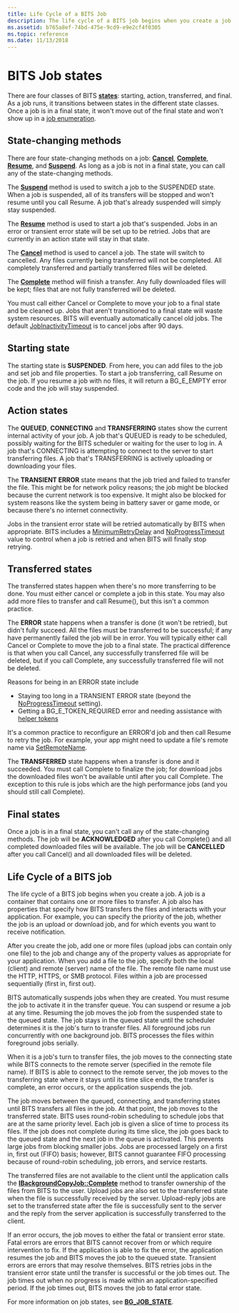 ```yaml
---
title: Life Cycle of a BITS Job
description: The life cycle of a BITS job begins when you create a job.
ms.assetid: b765a8ef-74bd-475e-9cd9-e9e2cf4f0305
ms.topic: reference
ms.date: 11/13/2018
---
```



# BITS Job states
There are four classes of BITS [**states**](/windows/desktop/api/Bits/ne-bits-bg_job_state): starting, action, transferred, and final. As a job runs, it transitions between states in the different state classes. Once a job is in a final state, it won't move out of the final state and won't show up in a [job enumeration](/windows/desktop/api/bits/nf-bits-ibackgroundcopymanager-enumjobs).

## State-changing methods
There are four state-changing methods on a job: [**Cancel**](/windows/desktop/api/Bits/nf-bits-ibackgroundcopyjob-cancel), [**Complete**](/windows/desktop/api/Bits/nf-bits-ibackgroundcopyjob-complete), [**Resume**](/windows/desktop/api/Bits/nf-bits-ibackgroundcopyjob-resume), and [**Suspend**](/windows/desktop/api/Bits/nf-bits-ibackgroundcopyjob-suspend). As long as a job is not in a final state, you can call any of the state-changing methods. 

The [**Suspend**](/windows/desktop/api/Bits/nf-bits-ibackgroundcopyjob-suspend) method is used to switch a job to the SUSPENDED state. When a job is suspended, all of its transfers will be stopped and won't resume until you call Resume.
A job that's already suspended will simply stay suspended.

The [**Resume**](/windows/desktop/api/Bits/nf-bits-ibackgroundcopyjob-resume) method is used to start a job that's suspended. Jobs in an error or transient error state will be set up to be retried. Jobs that are currently in an action state will stay in that state.

The [**Cancel**](/windows/desktop/api/Bits/nf-bits-ibackgroundcopyjob-cancel) method is used to cancel a job. The state will switch to cancelled. Any files currently being transferred will not be completed. All completely transferred and partially transferred files will be deleted.

The [**Complete**](/windows/desktop/api/Bits/nf-bits-ibackgroundcopyjob-complete) method will finish a transfer. Any fully downloaded files will be kept; files that are not fully transferred will be deleted.

You must call either Cancel or Complete to move your job to a final state and be cleaned up. Jobs that aren't transitioned to a final state will waste system resources. BITS will eventually automatically cancel old jobs. The default [JobInactivityTimeout](/windows/desktop/Bits/group-policies) is to cancel jobs after 90 days.


## Starting state 
The starting state is **SUSPENDED**. From here, you can add files to the job and set job and file properties. To start a job transferring, call Resume on the job. If you resume a job with no files, it will return a BG_E_EMPTY error code and the job will stay suspended.

## Action states
The **QUEUED**, **CONNECTING** and **TRANSFERRING** states show the current internal activity of your job. A job that's QUEUED is ready to be scheduled, possibly waiting for the BITS scheduler or waiting for the user to log in. A job that's CONNECTING is attempting to connect to the server to start transferring files. A job that's TRANSFERRING is actively uploading or downloading your files.

The **TRANSIENT ERROR** state means that the job tried and failed to transfer the file. This might be for network policy reasons; the job might be blocked because the current network is too expensive. It might also be blocked for system reasons like the system being in battery saver or game mode, or because there's no internet connectivity. 

Jobs in the transient error state will be retried automatically by BITS when appropriate. BITS includes a [MinimumRetryDelay](/windows/desktop/api/bits/nf-bits-ibackgroundcopyjob-setminimumretrydelay) and [NoProgressTimeout](/windows/desktop/api/bits/nf-bits-ibackgroundcopyjob-setnoprogresstimeout) value to control when a job is retried and when BITS will finally stop retrying.


## Transferred states
The transferred states happen when there's no more transferring to be done. You must either cancel or complete a job in this state. You may also add more files to transfer and call Resume(), but this isn't a common practice.

The **ERROR** state happens when a transfer is done (it won't be retried), but didn't fully succeed. All the files must be transferred to be successful; if any have permanently failed the job will be in error. You will typically either call Cancel or Complete to move the job to a final state. The practical difference is that when you call Cancel, any successfully transferred file will be deleted, but if you call Complete, any successfully transferred file will not be deleted.

Reasons for being in an ERROR state include 
* Staying too long in a TRANSIENT ERROR state (beyond the [NoProgressTimeout](/windows/desktop/api/bits/nf-bits-ibackgroundcopyjob-setnoprogresstimeout) setting).
* Getting a BG_E_TOKEN_REQUIRED error and needing assistance with [helper tokens](/windows/desktop/Bits/helper-tokens-for-bits-transfer-jobs)

It's a common practice to reconfigure an ERROR'd job and then call Resume to retry the job. For example, your app might need to update a file's remote name via [SetRemoteName](/windows/desktop/api/bits2_0/nf-bits2_0-ibackgroundcopyfile2-setremotename).

The **TRANSFERRED** state happens when a transfer is done and it succeeded. You must call Complete to finalize the job; for download jobs the downloaded files won't be available until after you call Complete. The exception to this rule is jobs which are the high performance jobs (and you should still call Complete).

## Final states
Once a job is in a final state, you can't call any of the state-changing methods. The job will be **ACKNOWLEDGED** after you call Complete() and all completed downloaded files will be available. The job will be **CANCELLED** after you call Cancel() and all downloaded files will be deleted. 


## Life Cycle of a BITS job

The life cycle of a BITS job begins when you create a job. A job is a container that contains one or more files to transfer. A job also has properties that specify how BITS transfers the files and interacts with your application. For example, you can specify the priority of the job, whether the job is an upload or download job, and for which events you want to receive notification.

After you create the job, add one or more files (upload jobs can contain only one file) to the job and change any of the property values as appropriate for your application. When you add a file to the job, specify both the local (client) and remote (server) name of the file. The remote file name must use the HTTP, HTTPS, or SMB protocol. Files within a job are processed sequentially (first in, first out).

BITS automatically suspends jobs when they are created. You must resume the job to activate it in the transfer queue. You can suspend or resume a job at any time. Resuming the job moves the job from the suspended state to the queued state. The job stays in the queued state until the scheduler determines it is the job's turn to transfer files. All foreground jobs run concurrently with one background job. BITS processes the files within foreground jobs serially.

When it is a job's turn to transfer files, the job moves to the connecting state while BITS connects to the remote server (specified in the remote file name). If BITS is able to connect to the remote server, the job moves to the transferring state where it stays until its time slice ends, the transfer is complete, an error occurs, or the application suspends the job.

The job moves between the queued, connecting, and transferring states until BITS transfers all files in the job. At that point, the job moves to the transferred state. BITS uses round-robin scheduling to schedule jobs that are at the same priority level. Each job is given a slice of time to process its files. If the job does not complete during its time slice, the job goes back to the queued state and the next job in the queue is activated. This prevents large jobs from blocking smaller jobs. Jobs are processed largely on a first in, first out (FIFO) basis; however, BITS cannot guarantee FIFO processing because of round-robin scheduling, job errors, and service restarts.

The transferred files are not available to the client until the application calls the [**IBackgroundCopyJob::Complete**](/windows/desktop/api/Bits/nf-bits-ibackgroundcopyjob-complete) method to transfer ownership of the files from BITS to the user. Upload jobs are also set to the transferred state when the file is successfully received by the server. Upload-reply jobs are set to the transferred state after the file is successfully sent to the server and the reply from the server application is successfully transferred to the client.

If an error occurs, the job moves to either the fatal or transient error state. Fatal errors are errors that BITS cannot recover from or which require intervention to fix. If the application is able to fix the error, the application resumes the job and BITS moves the job to the queued state. Transient errors are errors that may resolve themselves. BITS retries jobs in the transient error state until the transfer is successful or the job times out. The job times out when no progress is made within an application-specified period. If the job times out, BITS moves the job to fatal error state.

For more information on job states, see [**BG\_JOB\_STATE**](/windows/desktop/api/Bits/ne-bits-bg_job_state).
